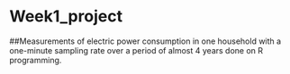 # Week1_project
##Measurements of electric power consumption in one household with a one-minute sampling rate over a period of almost 4 years done on R programming.
